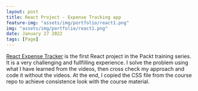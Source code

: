 ```yaml
---
layout: post
title: React Project - Expense Tracking app
feature-img: "assets/img/portfolio/react1.png"
img: "assets/img/portfolio/react1.png"
date: January 27 2022
tags: [Page]
---
```



[React Expense Tracker](https://github.com/knghiem03/React-Expense-Tracker.git) is the first React project in the Packt training series. It is a very challenging and fullfilling experience. I solve the problem using what I have learned from the videos, then cross check my approach and code it without the videos. At the end, I copied the CSS file from the course repo to achieve consistence look with the course material. 
